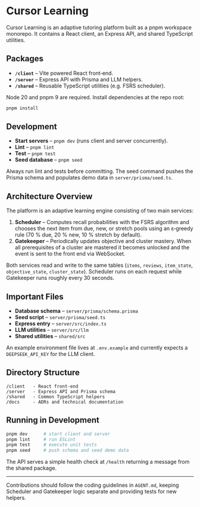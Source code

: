 # Cursor Learning

Cursor Learning is an adaptive tutoring platform built as a pnpm workspace monorepo.
It contains a React client, an Express API, and shared TypeScript utilities.

## Packages

- **`/client`** – Vite powered React front‑end.
- **`/server`** – Express API with Prisma and LLM helpers.
- **`/shared`** – Reusable TypeScript utilities (e.g. FSRS scheduler).

Node 20 and pnpm 9 are required. Install dependencies at the repo root:

```bash
pnpm install
```

## Development

- **Start servers** – `pnpm dev` (runs client and server concurrently).
- **Lint** – `pnpm lint`
- **Test** – `pnpm test`
- **Seed database** – `pnpm seed`

Always run lint and tests before committing. The seed command pushes the Prisma
schema and populates demo data in `server/prisma/seed.ts`.

## Architecture Overview

The platform is an adaptive learning engine consisting of two main services:

1. **Scheduler** – Computes recall probabilities with the FSRS algorithm and
   chooses the next item from due, new, or stretch pools using an ε‑greedy rule
   (70 % due, 20 % new, 10 % stretch by default).
2. **Gatekeeper** – Periodically updates objective and cluster mastery. When all
   prerequisites of a cluster are mastered it becomes unlocked and the event is
   sent to the front end via WebSocket.

Both services read and write to the same tables (`items`, `reviews`,
`item_state`, `objective_state`, `cluster_state`). Scheduler runs on each
request while Gatekeeper runs roughly every 30 seconds.

## Important Files

- **Database schema** – `server/prisma/schema.prisma`
- **Seed script** – `server/prisma/seed.ts`
- **Express entry** – `server/src/index.ts`
- **LLM utilities** – `server/src/llm`
- **Shared utilities** – `shared/src`

An example environment file lives at `.env.example` and currently expects a
`DEEPSEEK_API_KEY` for the LLM client.

## Directory Structure

```
/client   - React front-end
/server   - Express API and Prisma schema
/shared   - Common TypeScript helpers
/docs     - ADRs and technical documentation
```

## Running in Development

```bash
pnpm dev      # start client and server
pnpm lint     # run ESLint
pnpm test     # execute unit tests
pnpm seed     # push schema and seed demo data
```

The API serves a simple health check at `/health` returning a message from the
shared package.

---

Contributions should follow the coding guidelines in `AGENT.md`, keeping
Scheduler and Gatekeeper logic separate and providing tests for new helpers.
